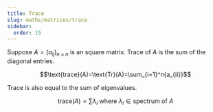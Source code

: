 ```yaml
---
title: Trace
slug: maths/matrices/trace
sidebar:
  order: 15
---
```


Suppose $A=(a_{ij})_{n\times n}$ is an square matrix. Trace of $A$ is the sum of
the diagonal entries.

```math
\text{trace}(A)=\text{Tr}(A)=\sum_{i=1}^n{a_{ii}}
```

Trace is also equal to the sum of eigenvalues.

```math
\text{trace}(A)=\sum{\lambda_i}\text{ where } \lambda_i \in \text{spectrum of } A
```
